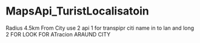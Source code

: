 # MapsApi_TuristLocalisatoin
Radius 4.5km From City 
use 2 api 1 for transpipr citi name in to lan and long 
2 FOR LOOK FOR ATracion ARAUND CITY 
